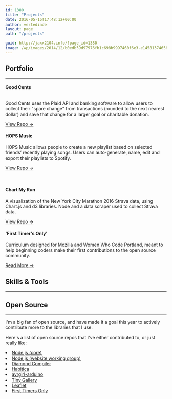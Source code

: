 ```yaml
---
id: 1380
title: "Projects"
date: 2016-05-15T17:48:12+00:00
author: vertedinde
layout: page
path: "/projects"

guid: http://jaxx2104.info/?page_id=1380
image: /wp/images/2014/12/b0edb59d97976fb1c698b9997460f6e3-e1458137465824.jpg
---
```


<section class="portfolio text-center" id="concept">
  <div class="container">
    <div class="row">
      <div class="col-lg-12">
        <h2>Portfolio </h2>
        <hr class="primary" />
      </div>
    </div>
  </div>
  <div class="container">
    <div class="row">
      <div class="col-md-6 wow slideInLeft" data-wow-duration="1.0s">
        <h4>Good Cents</h4>
        <img src="" />
        <p>Good Cents uses the Plaid API and banking software to allow users to collect their "spare change" from transactions (rounded to the next nearest dollar) and save that change for a larger goal or charitable donation.</p>
        <p><a a href="">View Repo →</a></p>
      </div>
      <div class="col-md-6 wow slideInRight" data-wow-duration="1.0s">
        <h4>HOPS Music</h4>
        <p>HOPS Music allows people to create a new playlist based on selected friends’ recently playing songs. Users can auto-generate, name, edit and export their playlists to Spotify.</p>
        <p><a a href="">View Repo →</a></p>
      </div>
    </div>
    </br>
    <div class="row">
      <div class="col-md-6 wow slideInLeft" data-wow-duration="1.0s">
        <h4>Chart My Run</h4>
        <p>A visualization of the New York City Marathon 2016 Strava data, using Chart.js and d3 libraries. Node and a data scraper used to collect Strava data.</p>
        <p><a a href="">View Repo →</a></p>
      </div>
      <div class="col-md-6 wow slideInRight" data-wow-duration="1.0s">
        <h4>'First Timer's Only'</h4>
        <p>Curriculum designed for Mozilla and Women Who Code Portland, meant to help beginning coders make their first contributions to the open source community.</p>
        <p><a a href="">Read More →</a></p>
      </div>
    </div>
  </div>
</section>

<section id="features" class="bg-bluegreen text-center">
  <div class="container">
    <div class="row">
      <div class="col-lg-12 ">
        <h2>Skills & Tools</h2>
        <hr class="light" />
      </div>
    </div>
  </div>
  <div class="container">
    <div class="row">
      <div class="col-lg-3 col-6">
        <div class="service-box" data-toggle="tooltip" data-placement="top" title="JavaScript">
          <i class="fa-4x devicons devicons-javascript_badge wow bounceIn" data-wow-duration="2.0s"></i>
        </div>
      </div>
      <div class="col-lg-3 col-6">
        <div class="service-box" data-toggle="tooltip" data-placement="top" title="Node.js">
          <i class="fa-4x devicons devicons-nodejs wow bounceIn" data-wow-duration="2.0s"></i>
        </div>
      </div>
      <div class="col-lg-3 col-6">
        <div class="service-box" data-toggle="tooltip" data-placement="top" title="React">
          <i class="fa-4x devicons devicons-react wow bounceIn" data-wow-duration="2.0s"></i>
        </div>
      </div>
      <div class="col-lg-3 col-6 ">
        <div class="service-box" data-toggle="tooltip" data-placement="top" title="npm">
          <i class="fa-4x devicons devicons-npm wow bounceIn" data-wow-duration="2.0s"></i>
        </div>
      </div>
    </div>
    <div class="row">
      <div class="col-lg-3 col-6 ">
        <div class="service-box" data-toggle="tooltip" data-placement="top" title="Python">
          <i class="fa-4x devicons devicons-python wow bounceIn" data-wow-duration="2.0s"></i>
        </div>
      </div>
      <div class="col-lg-3 col-6 ">
        <div class="service-box" data-toggle="tooltip" data-placement="top" title="CSS">
          <i class="fa-4x devicons devicons-css3 wow bounceIn" data-wow-duration="2.0s"></i>
        </div>
      </div>
      <div class="col-lg-3 col-6 ">
        <div class="service-box" data-toggle="tooltip" data-placement="top" title="MongoDB">
          <i class="fa-4x devicons devicons-mongodb wow bounceIn" data-wow-duration="2.0s"></i>
        </div>
      </div>
      <div class="col-lg-3 col-6 ">
        <div class="service-box" data-toggle="tooltip" data-placement="top" title="Angular">
          <i class="fa-4x devicons devicons-angular wow bounceIn" data-wow-duration="2.0s"></i>
        </div>
      </div>
    </div>
    <div class="row">
      <div class="col-lg-3 col-6 ">
        <div class="service-box" data-toggle="tooltip" data-placement="top" title="PHP">
          <i class="fa-4x devicons devicons-postgresql wow bounceIn" data-wow-duration="2.0s"></i>
        </div>
      </div>
      <div class="col-lg-3 col-6 ">
        <div class="service-box" data-toggle="tooltip" data-placement="top" title="Git">
          <i class="fa-4x devicons devicons-git wow bounceIn" data-wow-duration="2.0s"></i>
        </div>
      </div>
      <div class="col-lg-3 col-6 ">
        <div class="service-box" data-toggle="tooltip" data-placement="top" title="Firebase">
          <i class="fa-4x devicons devicons-firebase wow bounceIn" data-wow-duration="2.0s"></i>
        </div>
      </div>
            <div class="col-lg-3 col-6">
        <div class="service-box" data-toggle="tooltip" data-placement="top" title="HTML">
          <i class="fa-4x devicons devicons-html5 wow bounceIn" data-wow-duration="2.0s"></i>
        </div>
      </div>
    </div>
  </div>
</section>

<section id="repos">
  <div class="container">
    <div class="row">
      <div class="col-lg-12">
        <h2>Open Source </h2>
        <hr class="primary" />
      </div>
    </div>
  </div>
  <div class="container text-left">
    <div class="row">
        <div class="col-md-6 ">
          <p>I'm a big fan of open source, and have made it a goal this year to actively contribute more to the libraries that I use.</p>
          <p>Here's a list of open source repos that I've either contributed to, or just really like:</p>
        </div>
        <div class="col-md-6 text-xs-left">
            <li><a href="https://github.com/nodejs/node">Node.js (core)</a></li>
            <li><a href="https://github.com/nodejs/nodejs.org">Node.js (website working group)</a></li>
            <li><a href="">Diamond Compiler</a></li>
            <li><a href="https://github.com/HabitRPG/habitica">Habitica</a></li>
            <li><a href="https://github.com/noopkat/avrgirl-arduino">avrgirl-arduino</a></li>
            <li><a href="https://github.com/rachelnicole/pigallery">Tiny Gallery</a></li>
            <li><a href="https://github.com/Leaflet/Leaflet">Leaflet</a></li>
            <li><a href="https://medium.com/@kentcdodds/first-timers-only-78281ea47455">First Timers Only</a></li>
        </div>
    </div>
    </br>
    <div class="service-box">
        <a href="https://github.com/vertedinde"><i class="fa fa-github fa-lg wow bounceIn" data-wow-duration="2.0s"></i></a>
        <a href="https://twitter.com/keeleyhammond"><i class="fa fa fa-twitter fa-lg wow bounceIn" data-wow-duration="2.0s"></i></a>
        <a href="https://www.linkedin.com/in/keeleyhammond"><i class="fa fa fa-linkedin fa-lg wow bounceIn" data-wow-duration="2.0s"></i></a>
        <a href="https://codepen.io/VerteDinde/"><i class="fa fa fa-codepen fa-lg wow bounceIn" data-wow-duration="2.0s"></i></a>
    </div>
  </div>
</section>